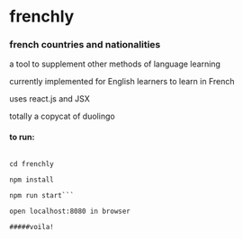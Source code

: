 # frenchly  
### french countries and nationalities  

a tool to supplement other methods of language learning  

currently implemented for English learners to learn in French  

uses react.js and JSX  

totally a copycat of duolingo

#### to run:  

```git clone https://github.com/heatherbooker/frenchly.git  

cd frenchly  

npm install  

npm run start```  

open localhost:8080 in browser

#####voila!